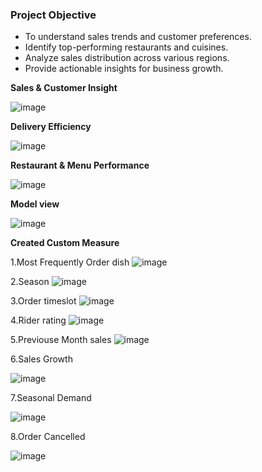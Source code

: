### **Project Objective**
- To understand sales trends and customer preferences.
- Identify top-performing restaurants and cuisines.
- Analyze sales distribution across various regions.
- Provide actionable insights for business growth.


**Sales & Customer Insight**

![image](https://github.com/user-attachments/assets/f1cfdb92-abe7-4f06-b718-c9ebd58fdbf9)

**Delivery Efficiency** 

![image](https://github.com/user-attachments/assets/747f8e95-c525-4907-8411-7e94bd074e32)

**Restaurant & Menu Performance**

![image](https://github.com/user-attachments/assets/58be32ba-6c8c-45eb-9b4f-579c6e3da6f4)


**Model view**

![image](https://github.com/user-attachments/assets/5acc1c54-7853-4bb5-a4ef-8ee4c0bb39fc)

**Created Custom Measure**

1.Most Frequently Order dish
![image](https://github.com/user-attachments/assets/29180b82-43bc-4c7f-b41c-1b8c8c330f60)


2.Season
![image](https://github.com/user-attachments/assets/a9af2754-71aa-458a-abd9-f3c3366fcdf4)


3.Order timeslot
![image](https://github.com/user-attachments/assets/d8606012-c077-4342-b503-370322e6e957)


4.Rider rating
![image](https://github.com/user-attachments/assets/aa3a89ee-f067-4eca-81f7-29c07ac19944)

5.Previouse Month sales
![image](https://github.com/user-attachments/assets/8cd4bdff-18a4-4e74-a9a5-098b29467f86)


6.Sales Growth

![image](https://github.com/user-attachments/assets/4ec0ebe7-9210-4add-bde1-9096a9b6a6cd)


7.Seasonal Demand

![image](https://github.com/user-attachments/assets/eccc5bb0-a548-4181-b5cb-b540ae52e5f2)

8.Order Cancelled

![image](https://github.com/user-attachments/assets/420a2997-dfe9-4127-b5ec-3bec3ff92069)





